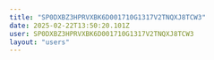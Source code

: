 ```yaml
---
title: "SP0DXBZ3HPRVXBK6D001710G1317V2TNQXJ8TCW3"
date: 2025-02-22T13:50:20.101Z
user: SP0DXBZ3HPRVXBK6D001710G1317V2TNQXJ8TCW3
layout: "users"
---
```

    